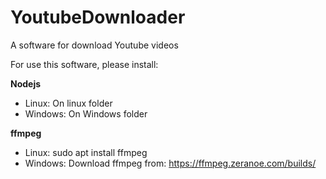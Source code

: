 # YoutubeDownloader
A software for download Youtube videos

For use this software, please install:

**Nodejs**
 
 - Linux: On linux folder 
 - Windows: On Windows folder

**ffmpeg**

 - Linux: sudo apt install ffmpeg
 - Windows: Download ffmpeg from: https://ffmpeg.zeranoe.com/builds/
